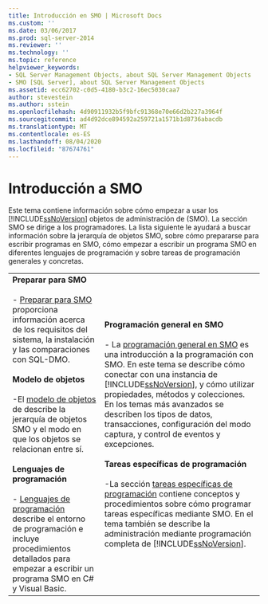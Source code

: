 ```yaml
---
title: Introducción en SMO | Microsoft Docs
ms.custom: ''
ms.date: 03/06/2017
ms.prod: sql-server-2014
ms.reviewer: ''
ms.technology: ''
ms.topic: reference
helpviewer_keywords:
- SQL Server Management Objects, about SQL Server Management Objects
- SMO [SQL Server], about SQL Server Management Objects
ms.assetid: ecc62702-c0d5-4180-b3c2-16ec5030caa7
author: stevestein
ms.author: sstein
ms.openlocfilehash: 4d90911932b5f9bfc91368e70e66d2b227a3964f
ms.sourcegitcommit: ad4d92dce894592a259721a1571b1d8736abacdb
ms.translationtype: MT
ms.contentlocale: es-ES
ms.lasthandoff: 08/04/2020
ms.locfileid: "87674761"
---
```

# <a name="getting-started-in-smo"></a>Introducción a SMO
  Este tema contiene información sobre cómo empezar a usar los [!INCLUDE[ssNoVersion](../../includes/ssnoversion-md.md)] objetos de administración de (SMO). La sección SMO se dirige a los programadores. La lista siguiente le ayudará a buscar información sobre la jerarquía de objetos SMO, sobre cómo prepararse para escribir programas en SMO, cómo empezar a escribir un programa SMO en diferentes lenguajes de programación y sobre tareas de programación generales y concretas.  
  
|||  
|-|-|  
|**Preparar para SMO**<br /><br /> -   [Preparar para SMO](../../database-engine/dev-guide/preparing-to-use-smo.md) proporciona información acerca de los requisitos del sistema, la instalación y las comparaciones con SQL-DMO.<br /><br /> **Modelo de objetos**<br /><br /> -El [modelo de objetos](smo-object-model.md) de describe la jerarquía de objetos SMO y el modo en que los objetos se relacionan entre sí.<br /><br /> **Lenguajes de programación**<br /><br /> -   [Lenguajes de programación](smo-programming-languages.md) describe el entorno de programación e incluye procedimientos detallados para empezar a escribir un programa SMO en C# y Visual Basic.|**Programación general en SMO**<br /><br /> -   La [programación general en SMO](create-program/creating-smo-programs.md) es una introducción a la programación con SMO. En este tema se describe cómo conectar con una instancia de [!INCLUDE[ssNoVersion](../../includes/ssnoversion-md.md)], y cómo utilizar propiedades, métodos y colecciones. En los temas más avanzados se describen los tipos de datos, transacciones, configuración del modo captura, y control de eventos y excepciones.<br /><br /> **Tareas específicas de programación**<br /><br /> -La sección [tareas específicas de programación](tasks/programming-specific-tasks.md) contiene conceptos y procedimientos sobre cómo programar tareas específicas mediante SMO. En el tema también se describe la administración mediante programación completa de [!INCLUDE[ssNoVersion](../../includes/ssnoversion-md.md)].|  
  
  
